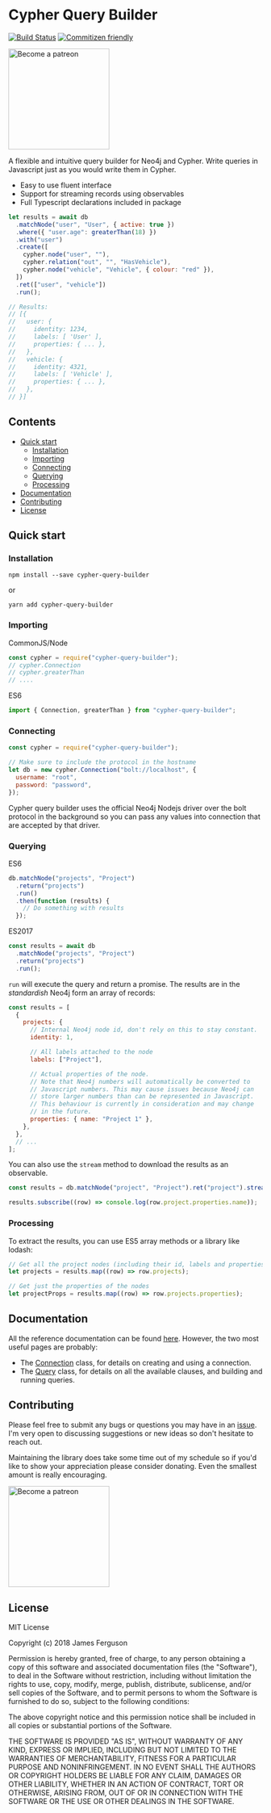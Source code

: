 # Cypher Query Builder

[![Build Status](https://github.com/jamesfer/cypher-query-builder/workflows/CI/badge.svg)](https://github.com/jamesfer/cypher-query-builder/actions)
[![Commitizen friendly](https://img.shields.io/badge/commitizen-friendly-brightgreen.svg)](http://commitizen.github.io/cz-cli/)

<a href="https://www.patreon.com/jamesfer" title="Become a patreon"> 
  <img alt="Become a patreon" src="https://c5.patreon.com/external/logo/become_a_patron_button@2x.png" width="200">
</a>

A flexible and intuitive query builder for Neo4j and Cypher.
Write queries in Javascript just as you would write them in Cypher.

- Easy to use fluent interface
- Support for streaming records using observables
- Full Typescript declarations included in package

```javascript
let results = await db
  .matchNode("user", "User", { active: true })
  .where({ "user.age": greaterThan(18) })
  .with("user")
  .create([
    cypher.node("user", ""),
    cypher.relation("out", "", "HasVehicle"),
    cypher.node("vehicle", "Vehicle", { colour: "red" }),
  ])
  .ret(["user", "vehicle"])
  .run();

// Results:
// [{
//   user: {
//     identity: 1234,
//     labels: [ 'User' ],
//     properties: { ... },
//   },
//   vehicle: {
//     identity: 4321,
//     labels: [ 'Vehicle' ],
//     properties: { ... },
//   },
// }]
```

## Contents

- [Quick start](#quick-start)
  - [Installation](#installation)
  - [Importing](#importing)
  - [Connecting](#connecting)
  - [Querying](#querying)
  - [Processing](#processing)
- [Documentation](#documentation)
- [Contributing](#contributing)
- [License](#license)

## Quick start

### Installation

```
npm install --save cypher-query-builder
```

or

```
yarn add cypher-query-builder
```

### Importing

CommonJS/Node

```javascript
const cypher = require("cypher-query-builder");
// cypher.Connection
// cypher.greaterThan
// ....
```

ES6

```javascript
import { Connection, greaterThan } from "cypher-query-builder";
```

### Connecting

```javascript
const cypher = require("cypher-query-builder");

// Make sure to include the protocol in the hostname
let db = new cypher.Connection("bolt://localhost", {
  username: "root",
  password: "password",
});
```

Cypher query builder uses the official Neo4j Nodejs driver over the bolt
protocol in the background so you can pass any values into connection that
are accepted by that driver.

### Querying

ES6

```javascript
db.matchNode("projects", "Project")
  .return("projects")
  .run()
  .then(function (results) {
    // Do something with results
  });
```

ES2017

```javascript
const results = await db
  .matchNode("projects", "Project")
  .return("projects")
  .run();
```

`run` will execute the query and return a promise. The results are in the
_standardish_ Neo4j form an array of records:

```javascript
const results = [
  {
    projects: {
      // Internal Neo4j node id, don't rely on this to stay constant.
      identity: 1,

      // All labels attached to the node
      labels: ["Project"],

      // Actual properties of the node.
      // Note that Neo4j numbers will automatically be converted to
      // Javascript numbers. This may cause issues because Neo4j can
      // store larger numbers than can be represented in Javascript.
      // This behaviour is currently in consideration and may change
      // in the future.
      properties: { name: "Project 1" },
    },
  },
  // ...
];
```

You can also use the `stream` method to download the results as an observable.

```javascript
const results = db.matchNode("project", "Project").ret("project").stream();

results.subscribe((row) => console.log(row.project.properties.name));
```

### Processing

To extract the results, you can use ES5 array methods or a library like lodash:

```javascript
// Get all the project nodes (including their id, labels and properties).
let projects = results.map((row) => row.projects);

// Get just the properties of the nodes
let projectProps = results.map((row) => row.projects.properties);
```

## Documentation

All the reference documentation can be found [here](http://jamesfer.me/cypher-query-builder).
However, the two most useful pages are probably:

- The [Connection](https://jamesfer.me/cypher-query-builder/classes/connection.html) class, for
  details on creating and using a connection.
- The [Query](https://jamesfer.me/cypher-query-builder/classes/query.html) class, for details on
  all the available clauses, and building and running queries.

## Contributing

Please feel free to submit any bugs or questions you may have in an
[issue](https://github.com/jamesfer/cypher-query-builder/issues). I'm very open to discussing
suggestions or new ideas so don't hesitate to reach out.

Maintaining the library does take some time out of my schedule so if you'd like to show your
appreciation please consider donating. Even the smallest amount is really encouraging.

<a href="https://www.patreon.com/jamesfer" title="Become a patreon"> 
  <img alt="Become a patreon" src="https://c5.patreon.com/external/logo/become_a_patron_button@2x.png" width="200">
</a>

## License

MIT License

Copyright (c) 2018 James Ferguson

Permission is hereby granted, free of charge, to any person obtaining a copy
of this software and associated documentation files (the "Software"), to deal
in the Software without restriction, including without limitation the rights
to use, copy, modify, merge, publish, distribute, sublicense, and/or sell
copies of the Software, and to permit persons to whom the Software is
furnished to do so, subject to the following conditions:

The above copyright notice and this permission notice shall be included in all
copies or substantial portions of the Software.

THE SOFTWARE IS PROVIDED "AS IS", WITHOUT WARRANTY OF ANY KIND, EXPRESS OR
IMPLIED, INCLUDING BUT NOT LIMITED TO THE WARRANTIES OF MERCHANTABILITY,
FITNESS FOR A PARTICULAR PURPOSE AND NONINFRINGEMENT. IN NO EVENT SHALL THE
AUTHORS OR COPYRIGHT HOLDERS BE LIABLE FOR ANY CLAIM, DAMAGES OR OTHER
LIABILITY, WHETHER IN AN ACTION OF CONTRACT, TORT OR OTHERWISE, ARISING FROM,
OUT OF OR IN CONNECTION WITH THE SOFTWARE OR THE USE OR OTHER DEALINGS IN THE
SOFTWARE.
